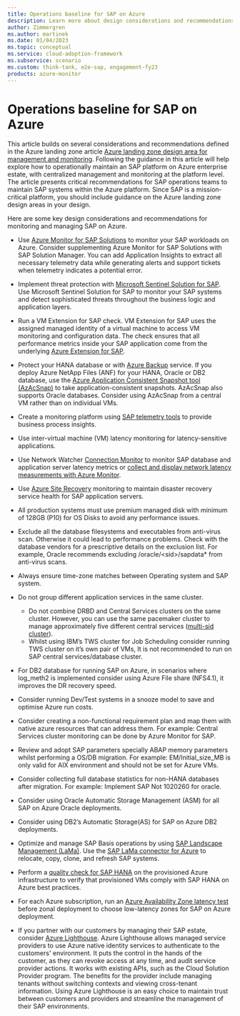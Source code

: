 ```yaml
---
title: Operations baseline for SAP on Azure
description: Learn more about design considerations and recommendations for managing and monitoring SAP on Azure.
author: Zimmergren
ms.author: martinek
ms.date: 01/04/2023
ms.topic: conceptual
ms.service: cloud-adoption-framework
ms.subservice: scenario
ms.custom: think-tank, e2e-sap, engagement-fy23
products: azure-monitor
---
```


# Operations baseline for SAP on Azure

This article builds on several considerations and recommendations defined in the Azure landing zone article [Azure landing zone design area for management and monitoring](../../ready/landing-zone/design-area/management.md). Following the guidance in this article will help explore how to operationally maintain an SAP platform on Azure enterprise estate, with centralized management and monitoring at the platform level. The article presents critical recommendations for SAP operations teams to maintain SAP systems within the Azure platform. Since SAP is a mission-critical platform, you should include guidance on the Azure landing zone design areas in your design.

Here are some key design considerations and recommendations for monitoring and managing SAP on Azure.

- Use [Azure Monitor for SAP Solutions](/azure/virtual-machines/workloads/sap/monitor-sap-on-azure) to monitor your SAP workloads on Azure. Consider supplementing Azure Monitor for SAP Solutions with SAP Solution Manager. You can add Application Insights to extract all necessary telemetry data while generating alerts and support tickets when telemetry indicates a potential error.

- Implement threat protection with [Microsoft Sentinel Solution for SAP](/Azure/sentinel/sap/deployment-overview). Use Microsoft Sentinel Solution for SAP to monitor your SAP systems and detect sophisticated threats throughout the business logic and application layers.

- Run a VM Extension for SAP check. VM Extension for SAP uses the assigned managed identity of a virtual machine to access VM monitoring and configuration data. The check ensures that all performance metrics inside your SAP application come from the underlying [Azure Extension for SAP](/azure/virtual-machines/workloads/sap/vm-extension-for-sap).

- Protect your HANA database or with [Azure Backup](/azure/backup/sap-hana-db-about) service. If you deploy Azure NetApp Files (ANF) for your HANA, Oracle or DB2 database, use the [Azure Application Consistent Snapshot tool (AzAcSnap)](/azure/azure-netapp-files/azacsnap-introduction) to take application-consistent snapshots. AzAcSnap also supports Oracle databases. Consider using AzAcSnap from a central VM rather than on individual VMs.

- Create a monitoring platform using [SAP telemetry tools](https://github.com/microsoft/saptelemetry) to provide business process insights.

- Use inter-virtual machine (VM) latency monitoring for latency-sensitive applications.

- Use Network Watcher [Connection Monitor](/azure/network-watcher/connection-monitor-overview) to monitor SAP database and application server latency metrics or [collect and display network latency measurements with Azure Monitor](https://techcommunity.microsoft.com/t5/running-sap-applications-on-the/collecting-and-displaying-niping-network-latency-measurements/ba-p/1833979).

- Use [Azure Site Recovery](/azure/site-recovery/site-recovery-overview) monitoring to maintain disaster recovery service health for SAP application servers.

- All production systems must use premium managed disk with minimum of 128GB (P10) for OS Disks to avoid any performance issues.

- Exclude all the database filesystems and executables from anti-virus scan. Otherwise it could lead to performance problems. Check with the database vendors for a prescriptive details on the exclusion list. For example, Oracle recommends excluding /oracle/\<sid>/sapdata* from anti-virus scans.

- Always ensure time-zone matches between Operating system and SAP system.

- Do not group different application services in the same cluster.
  - Do not combine DRBD and Central Services clusters on the same cluster. However, you can use the same pacemaker cluster to manage  approximately five different central services ([multi-sid cluster](./workloads/high-availability-guide-rhel-multi-sid.md)).
  - Whilst using IBM’s TWS cluster for Job Scheduling consider running TWS cluster on it’s own pair of VMs, It is not recommended to run on SAP central services/database cluster.

- For DB2 database for running SAP on Azure, in scenarios where log_meth2 is implemented consider using Azure File share (NFS4.1), it improves the DR recovery speed.

- Consider  running Dev/Test systems in a snooze model to save and optimise Azure run costs.

- Consider creating a non-functional requirement plan and map them with native azure resources that can address them. For example: Central Services cluster monitoring can be done by Azure Monitor for SAP. 

- Review and adopt SAP parameters specially ABAP memory parameters whilst performing a OS/DB migration. For example: EM/Initial_size_MB is only valid for AIX environment and should not be set for Azure VMs.

- Consider collecting full database statistics for non-HANA databases after migration. For example: Implement SAP Not 1020260 for oracle.

- Consider using Oracle Automatic Storage Management (ASM) for all SAP on Azure Oracle deployments.

- Consider  using DB2’s Automatic Storage(AS) for SAP on Azure DB2 deployments.

- Optimize and manage SAP Basis operations by using [SAP Landscape Management (LaMa)](https://www.sap.com/products/landscape-management.html). Use the [SAP LaMa connector for Azure](/azure/virtual-machines/workloads/sap/lama-installation) to relocate, copy, clone, and refresh SAP systems.

- Perform a [quality check for SAP HANA](https://github.com/Azure/SAP-on-Azure-Scripts-and-Utilities/tree/main/QualityCheck) on the provisioned Azure infrastructure to verify that provisioned VMs comply with SAP HANA on Azure best practices.

- For each Azure subscription, run an [Azure Availability Zone latency test](https://github.com/Azure/SAP-on-Azure-Scripts-and-Utilities/tree/main/AvZone-Latency-Test) before zonal deployment to choose low-latency zones for SAP on Azure deployment.

- If you partner with our customers by managing their SAP estate, consider [Azure Lighthouse](/azure/lighthouse/overview). Azure Lighthouse allows managed service providers to use Azure native identity services to authenticate to the customers' environment. It puts the control in the hands of the customer, as they can revoke access at any time, and audit service provider actions. It works with existing APIs, such as the Cloud Solution Provider program. The benefits for the provider include managing tenants without switching contexts and viewing cross-tenant information. Using Azure Lighthouse is an easy choice to maintain trust between customers and providers and streamline the management of their SAP environments.

